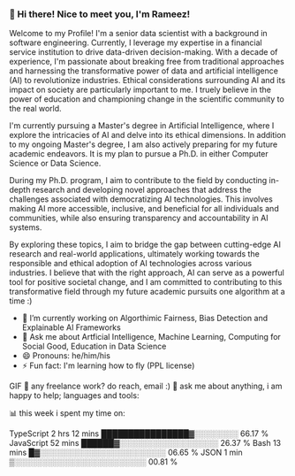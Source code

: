 ### 👋 Hi there! Nice to meet you, I'm Rameez!

Welcome to my Profile! I'm a senior data scientist with a background in software engineering. Currently, I leverage my expertise in a financial service institution to drive data-driven decision-making. With a decade of experience, I'm passionate about breaking free from traditional approaches and harnessing the transformative power of data and artificial intelligence (AI) to revolutionize industries. Ethical considerations surrounding AI and its impact on society are particularly important to me. I truely believe in the power of education and championing change in the scientific community to the real world. 

I'm currently pursuing a Master's degree in Artificial Intelligence, where I explore the intricacies of AI and delve into its ethical dimensions. In addition to my ongoing Master's degree, I am also actively preparing for my future academic endeavors. It is my plan to pursue a Ph.D. in either Computer Science or Data Science.

During my Ph.D. program, I aim to contribute to the field by conducting in-depth research and developing novel approaches that address the challenges associated with democratizing AI technologies. This involves making AI more accessible, inclusive, and beneficial for all individuals and communities, while also ensuring transparency and accountability in AI systems. 

By exploring these topics, I aim to bridge the gap between cutting-edge AI research and real-world applications, ultimately working towards the responsible and ethical adoption of AI technologies across various industries. I believe that with the right approach, AI can serve as a powerful tool for positive societal change, and I am committed to contributing to this transformative field through my future academic pursuits one algorithm at a time :) 

- 🔭 I’m currently working on Algorthimic Fairness, Bias Detection and Explainable AI Frameworks
- 💬 Ask me about Artficial Intelligence, Machine Learning, Computing for Social Good, Education in Data Science
- 😄 Pronouns: he/him/his
- ⚡ Fun fact: I'm learning how to fly (PPL license)

 
GIF
💼 any freelance work? do reach, email :)
💬 ask me about anything, i am happy to help;
languages and tools:

         

📊 this week i spent my time on:

TypeScript   2 hrs 12 mins   ████████████████▓░░░░░░░░   66.17 %
JavaScript   52 mins         ██████▓░░░░░░░░░░░░░░░░░░   26.37 %
Bash         13 mins         █▓░░░░░░░░░░░░░░░░░░░░░░░   06.65 %
JSON         1 min           ▒░░░░░░░░░░░░░░░░░░░░░░░░   00.81 %
  
<!--
**contactrameezraja/contactrameezraja** is a ✨ _special_ ✨ repository because its `README.md` (this file) appears on your GitHub profile.

Here are some ideas to get you started:

- 🔭 I’m currently working on Algorthimic Fairness, Bias Detection and Explainable AI Frameworks
- 💬 Ask me about Artficial Intelligence Fairness and Information Transparency
- 😄 Pronouns: he/him/his
- ⚡ Fun fact: I'm learning how to fly (PPL license)
-->

